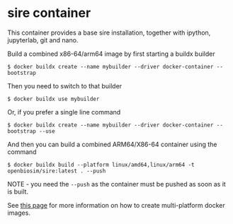 # sire container

This container provides a base sire installation, together with 
ipython, jupyterlab, git and nano.

Build a combined x86-64/arm64 image by first starting a buildx builder

```
$ docker buildx create --name mybuilder --driver docker-container --bootstrap
```

Then you need to switch to that builder

```
$ docker buildx use mybuilder
```

Or, if you prefer a single line command

```
$ docker buildx create --name mybuilder --driver docker-container --bootstrap --use
```

And then you can build a combined ARM64/X86-64 container using the command

```
$ docker buildx build --platform linux/amd64,linux/arm64 -t openbiosim/sire:latest . --push
```

NOTE - you need the `--push` as the container must be pushed as soon as it is built.

See [this page](https://docs.docker.com/build/building/multi-platform/)
for more information on how to create multi-platform docker images.
